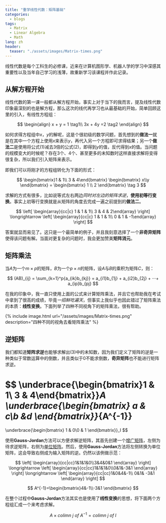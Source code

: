 ```yaml
---
title: "重学线性代数：矩阵基础"
categories:
  - blogs
tags:
  - Matrix
  - Linear Algebra
  - Math
lang: zh
header: 
  teaser: "./assets/images/Matrix-times.png"
---
```


线性代数是每个工科生的必修课，近来在计算机图形学、机器人学的学习中深感其重要性以及当年自己学习的浅薄，故重新学习该课程并作此记录。   


## 从解方程开始

线性代数的第一课一般都从解方程开始，事实上对于当下的我而言，提及线性代数印象最深刻的也是解方程，那么这次的线代再学习也从最基础的开始，简单回顾这里的引入，有线性方程组：

$$
\begin{align}
x + y = 1 \tag1\\
3x + 4y =2 \tag2
\end{align}
$$

如何求得方程组中$x$，$y$的解呢，这是个很初级的数学问题，首先想到的**做法一**就是在其中一个方程上使用$x$来表示$y$，再代入另一个方程即可求得结果；另一个**做法二**是使用将公式$(1)$减去3倍的公式$(2)$，即得到$y$的值，反代得到$x$的值。当问题的规模变大的时候呢？存在3个、4个、甚至更多的未知数时这样直接求解将变得很复杂，所以我们引入矩阵来表示。

即我们可以将刚才的方程组转化为下面的形式：

$$
\begin{bmatrix}1 & 1\\ 3 & 4\end{bmatrix} \begin{bmatrix} x\\y \end{bmatrix} = \begin{bmatrix} 1 \\ 2 \end{bmatrix} \tag 3
$$

求解的方式有很多，比如说等式左右两边*同时对左边的矩阵求逆*，**使用初等行变换**。事实上初等行变换就是从矩阵的角度去完成一遍之前提到的**做法二**。

$$
\left[
\begin{array}{cc|c} 1 & 1 & 1\\ 3 & 4 & 2\end{array}
\right]
\longrightarrow
\left[
\begin{array}{cc|c} 1 & 1 & 1\\ 0 & 1 & -1\end{array}
\right]
$$

答案就显而易见了。这只是一个最简单的例子，并且我刻意选择了一个**非奇异矩阵**使得该问题有解。当面对更复杂的问题时，我会更加赞美**矩阵消元**。

## 矩阵乘法

当$A$为一个$m \times p$的矩阵，$B$为一个$p \times n$的矩阵，设$A$与$B$的乘积为矩阵$C$，则：

$$
(AB)_{ij} = \sum_{k=1}^p{a_{ik}b_{kj}} = a_{i1}b_{1j} + a_{i2}b_{2j} + ···+ a_{ip}b_{pj}
$$

在我的印象中，我一直只使用上面的公式来计算矩阵乘法，并且它也帮助我在考试中拿到了很高的成绩，毕竟*一招鲜吃遍天*，但事实上我似乎也因此错过了矩阵乘法的本质：**线性变换**。下面列举了四种不同视角下的矩阵乘法，很有帮助。

{% include image.html url="/assets/images/Matrix-times.png" description="四种不同的视角去看矩阵乘法" %}



## 逆矩阵

我们都知道**矩阵求逆**也能够求解出$(3)$中的未知数，因为我们定义了矩阵的逆是一种类似于常数运算中的倒数，并且类似于0不能求倒数，**奇异矩阵**也不能进行矩阵求逆。

$$
\underbrace{\begin{bmatrix}1 & 1\\ 3 & 4\end{bmatrix}}_A
\underbrace{\begin{bmatrix} a & c\\b &d \end{bmatrix}}_{A^{-1}}
= 
\underbrace{\begin{bmatrix} 1 & 0\\0 & 1 \end{bmatrix}}_I
$$

使用**Gauss-Jordan**方法可以方便求解逆矩阵，其首先创建一个[增广矩阵](https://en.wikipedia.org/wiki/Augmented_matrix)，左侧为待求逆矩阵，右侧为[单位矩阵](https://en.wikipedia.org/wiki/Identity_matrix)。然后，使用**Gauss-Jordan**方法将左侧转换为单位矩阵，这会导致右侧成为输入矩阵的逆。仍然以该例做示范：

$$
\left[
\begin{array}{cc|cc}1&1&1&0\\3&4&0&1 \end{array}
\right]
\longrightarrow
\left[
\begin{array}{cc|cc}1&1&1&0\\0&1&-3&1 \end{array}
\right]
\longrightarrow
\left[
\begin{array}{cc|cc}1&0&4&-1\\  0&1& -3&1 \end{array}
\right]
$$

$$
A^{-1}=\begin{bmatrix}4&-1\\-3&1 \end{bmatrix}
$$

在整个过程中**Gauss-Jordan**方法其实也是使用了**线性变换**的思想，将下面两个方程组汇成一个来考虑求解。

$$
A \times colimn ~ j ~ of ~A^{-1}=colimn ~ j ~ of ~I
$$
